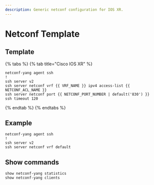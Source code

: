```yaml
---
description: Generic netconf configuration for IOS XR.
---
```


# Netconf Template

## Template

{% tabs %}
{% tab title="Cisco IOS XR" %}
```text
netconf-yang agent ssh
!
ssh server v2
ssh server netconf vrf {{ VRF_NAME }} ipv4 access-list {{ NETCONF_ACL_NAME }}
ssh server netconf port {{ NETCONF_PORT_NUMBER | default('830') }}
ssh timeout 120
```
{% endtab %}
{% endtabs %}

## Example

```text
netconf-yang agent ssh
!
ssh server v2
ssh server netconf vrf default
```

## Show commands

```text
show netconf-yang statistics
show netconf-yang clients
```


